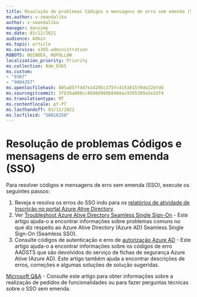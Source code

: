 ```yaml
---
title: Resolução de problemas Códigos e mensagens de erro sem emenda (SSO)
ms.author: v-smandalika
author: v-smandalika
manager: dansimp
ms.date: 03/12/2021
audience: Admin
ms.topic: article
ms.service: o365-administration
ROBOTS: NOINDEX, NOFOLLOW
localization_priority: Priority
ms.collection: Adm_O365
ms.custom:
- "9367"
- "9004357"
ms.openlocfilehash: 805a85ffd47e14295c375fc415301570de22bfd8
ms.sourcegitcommit: 3fb39a080cc8680d960b8468ac9355389a3e2df4
ms.translationtype: MT
ms.contentlocale: pt-PT
ms.lasthandoff: 03/12/2021
ms.locfileid: "50816358"
---
```

# <a name="troubleshoot-seamless-single-sign-on-sso-error-codes-and-messages"></a>Resolução de problemas Códigos e mensagens de erro sem emenda (SSO)

Para resolver códigos e mensagens de erro sem emenda (SSO), execute os seguintes passos:

1. Reveja e resolva os erros do SSO indo para os [relatórios de atividade de Inscrição no portal Azure Ative Directory](https://docs.microsoft.com/azure/active-directory/reports-monitoring/concept-sign-ins).
2. Ver [Troubleshoot Azure Ative Directory Seamless Single Sign-On](https://docs.microsoft.com/azure/active-directory/hybrid/tshoot-connect-sso#sign-in-failure-reasons-in-the-azure-active-directory-admin-center-needs-a-premium-license) - Este artigo ajuda-o a encontrar informações sobre problemas comuns no que diz respeito ao Azure Ative Directory (Azure AD) Seamless Single Sign-On (Seamless SSO).
3. Consulte códigos de autenticação e erro de [autorização Azure AD](https://docs.microsoft.com/azure/active-directory/develop/reference-aadsts-error-codes#lookup-current-error-code-information) - Este artigo ajuda-o a encontrar informações sobre os códigos de erro AADSTS que são devolvidos do serviço de fichas de segurança Azure Ative (Azure AD). Este artigo também ajuda a encontrar descrições de erros, correções e algumas soluções de solução sugeridas.

[Microsoft Q&A](https://docs.microsoft.com/answers/topics/azure-ad-single-sign-on.html) - Consulte este artigo para obter informações sobre a realização de pedidos de funcionalidades ou para fazer perguntas técnicas sobre o SSO sem emenda.

